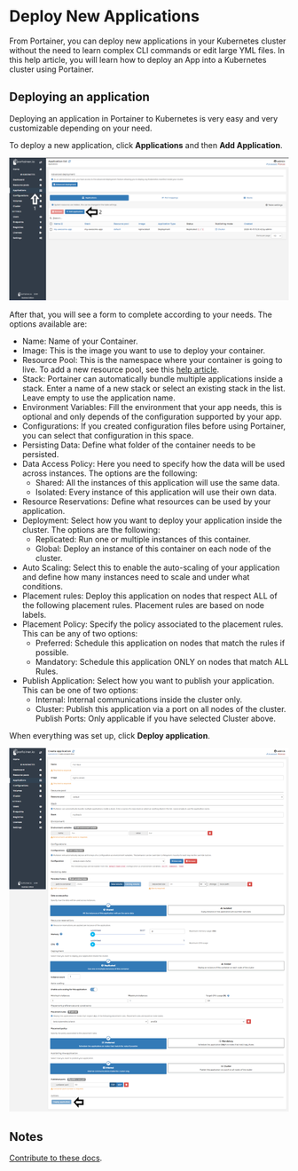 # Deploy New Applications

From Portainer, you can deploy new applications in your Kubernetes cluster without the need to learn complex CLI commands or edit large YML files. In this help article, you will learn how to deploy an App into a Kubernetes cluster using Portainer.

## Deploying an application

Deploying an application in Portainer to Kubernetes is very easy and very customizable depending on your need.

To deploy a new application, click <b>Applications</b> and then <b>Add Application</b>.

![create](assets/create-2.png)

After that, you will see a form to complete according to your needs. The options available are:

* Name: Name of your Container.
* Image: This is the image you want to use to deploy your container.
* Resource Pool: This is the namespace where your container is going to live. To add a new resource pool, see this [help article](/v2.0-be/docs/kubernetes/resouce_pool/create.md).
* Stack: Portainer can automatically bundle multiple applications inside a stack. Enter a name of a new stack or select an existing stack in the list. Leave empty to use the application name.
* Environment Variables: Fill the environment that your app needs, this is optional and only depends of the configuration supported by your app.
* Configurations: If you created configuration files before using Portainer, you can select that configuration in this space.
* Persisting Data: Define what folder of the container needs to be persisted. 
* Data Access Policy: Here you need to specify how the data will be used across instances. The options are the following:
  - Shared: All the instances of this application will use the same data.
  - Isolated: Every instance of this application will use their own data.
* Resource Reservations: Define what resources can be used by your application.
* Deployment: Select how you want to deploy your application inside the cluster. The options are the following:
  - Replicated: Run one or multiple instances of this container.
  - Global: Deploy an instance of this container on each node of the cluster.
* Auto Scaling: Select this to enable the auto-scaling of your application and define how many instances need to scale and under what conditions.
* Placement rules: Deploy this application on nodes that respect ALL of the following placement rules. Placement rules are based on node labels.
* Placement Policy: Specify the policy associated to the placement rules. This can be any of two options:
  - Preferred: Schedule this application on nodes that match the rules if possible.
  - Mandatory: Schedule this application ONLY on nodes that match ALL Rules.
* Publish Application: Select how you want to publish your application. This can be one of two options:
  - Internal: Internal communications inside the cluster only.
  - Cluster: Publish this application via a port on all nodes of the cluster.
Publish Ports: Only applicable if you have selected Cluster above.

When everything was set up, click <b>Deploy application</b>.

![create](assets/create-3.png)

## Notes

[Contribute to these docs](https://github.com/portainer/portainer-docs/blob/master/contributing.md).